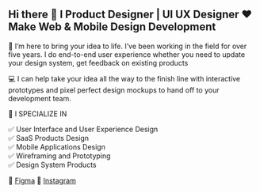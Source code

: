 ## Hi there 👋 I Product Designer | UI UX Designer ❤️ Make Web & Mobile Design Development

🎨 I’m here to bring your idea to life. I’ve been working in the field for over five years. I do end-to-end user experience whether you need to update your design system, get feedback on existing products  

💻 I can help take your idea all the way to the finish line with interactive prototypes and pixel perfect design mockups to hand off to your development team.  

👑 I SPECIALIZE IN   

✅ User Interface and User Experience Design  
✅ SaaS Products Design  
✅ Mobile Applications Design  
✅ Wireframing and Prototyping  
✅ Design System Products

🎨 [Figma](https://www.figma.com/@mahmoudwahieby)
📸 [Instagram](https://www.instagram.com/mahmoudwahieby/)
